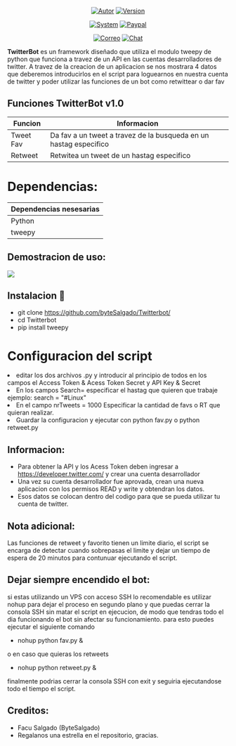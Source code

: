 
<p align="center">
<a href="https://github.com/bytesalgado"><img title="Autor" src="https://img.shields.io/badge/Author-Facu%20Salgado-blue?style=for-the-badge&logo=github"></a>
<a href=""><img title="Version" src="https://img.shields.io/badge/Version-1.0-red?style=for-the-badge&logo="></a>
</p>

<p align="center">
<a href=""><img title="System" src="https://img.shields.io/badge/Supported%20OS-Linux-orange?style=for-the-badge&logo=linux"></a>
<a href="https://paypal.me/facukaku021"><img title="Paypal" src="https://img.shields.io/badge/Donate-PayPal-green.svg?style=for-the-badge&logo=paypal"></a>
</p>

<p align="center">
<a href="mailto:facundosalgado017@gmail.com"><img title="Correo" src="https://img.shields.io/badge/Correo-info@facundosalgado.com-blueviolet?style=for-the-badge&logo=gmai"></a>
<a href="https://t.me/facukaku021"><img title="Chat" src="https://img.shields.io/badge/CHAT-TELEGRAM-blue?style=for-the-badge&logo=telegram"></a>
</p>

**TwitterBot** es un framework diseñado que utiliza el modulo tweepy de python que funciona a travez de un API en las cuentas desarrolladores de twitter. A travez de la creacion de un aplicacion se nos mostrara 4 datos que deberemos introducirlos en el script para loguearnos en nuestra cuenta de twitter y poder utilizar las funciones de un bot como
retwittear o dar fav

## Funciones TwitterBot v1.0

| Funcion       |   Informacion                                                     |
|---------------|-------------------------------------------------------------------| 
| Tweet Fav     | Da fav a un tweet a travez de la busqueda en un hastag especifico |
| Retweet       | Retwitea un tweet de un hastag especifico                         |

# Dependencias:

| Dependencias nesesarias | 
|-------------------------|
| Python                  | 
| tweepy                  | 



## Demostracion de uso:

<a href="https://youtu.be/14LPrNwOv98">
  <img src="https://img.youtube.com/vi/kmoOiLnwoeg/sddefault.jpg" />
</a>


## Instalacion 🔧

* git clone https://github.com/byteSalgado/Twitterbot/
* cd Twitterbot
* pip install tweepy

<h1>Configuracion del script</h1
  
* editar los dos archivos .py y introducir al principio de todos en los campos el Access Token & Acess Token Secret  y API Key & Secret
* En los campos Search= especificar el hastag que quieren que trabaje ejemplo: search = "#Linux"
* En el campo nrTweets = 1000 Especificar la cantidad de favs o RT que quieran realizar.
* Guardar la configuracion y ejecutar con python fav.py o python retweet.py

## Informacion:

* Para obtener la API y los Acess Token deben ingresar a https://developer.twitter.com/ y crear una cuenta desarrollador
* Una vez su cuenta desarrollador fue aprovada, crean una nueva aplicacion con los permisos READ y write y obtendran los datos.
* Esos datos se colocan dentro del codigo para que se pueda utilizar tu cuenta de twitter.


 ## Nota adicional:
 
 Las funciones de retweet y favorito tienen un limite diario, el script se encarga de detectar cuando sobrepasas el limite y dejar un tiempo de espera de
 20 minutos para contunuar ejecutando el script.
 
 ## Dejar siempre encendido el bot:
 
 si estas utilizando un VPS con acceso SSH lo recomendable es utilizar nohup para dejar el proceso en segundo plano y que puedas cerrar la consola SSH sin matar el script en ejecucion, de modo que tendras todo el dia funcionando el bot sin afectar su funcionamiento. para esto puedes ejecutar el siguiente comando
 
 * nohup python fav.py &
 
 o en caso que quieras los retweets
 
 * nohup python retweet.py &
 
 finalmente podrias cerrar la consola SSH con exit y seguiria ejecutandose todo el tiempo el script.
 
## Creditos:

* Facu Salgado (ByteSalgado)
* Regalanos una estrella en el repositorio, gracias.
